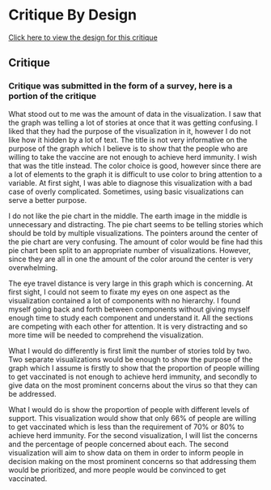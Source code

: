# Critique By Design

[Click here to view the design for this critique](https://www.visualcapitalist.com/visualizing-global-attitudes-towards-covid-19-vaccines/)

## Critique
### Critique was submitted in the form of a survey, here is a portion of the critique

What stood out to me was the amount of data in the visualization. I saw that the graph was telling a lot of stories at once that it was getting confusing. I liked that they had the purpose of the visualization in it, however I do not like how it hidden by a lot of text. The title is not very informative on the purpose of the graph which I believe is to show that the people who are willing to take the vaccine are not enough to achieve herd immunity. I wish that was the title instead. The color choice is good, however since there are a lot of elements to the graph it is difficult to use color to bring attention to a variable. At first sight, I was able to diagnose this visualization with a bad case of overly complicated. Sometimes, using basic visualizations can serve a better purpose. 

I do not like the pie chart in the middle. The earth image in the middle is unnecessary and distracting. The pie chart seems to be telling stories which should be told by multiple visualizations. The pointers around the center of the pie chart are very confusing. The amount of color would be fine had this pie chart been split to an appropriate number of visualizations. However, since they are all in one the amount of the color around the center is very overwhelming. 

The eye travel distance is very large in this graph which is concerning. At first sight, I could not seem to fixate my eyes on one aspect as the visualization contained a lot of components with no hierarchy. I found myself going back and forth between components without giving myself enough time to study each component and understand it. All the sections are competing with each other for attention. It is very distracting and so more time will be needed to comprehend the visualization. 

What I would do differently is first limit the number of stories told by two. Two separate visualizations would be enough to show the purpose of the graph which I assume is firstly to show that the proportion of people willing to get vaccinated is not enough to achieve herd immunity, and secondly to give data on the most prominent concerns about the virus so that they can be addressed.  

What I would do is show the proportion of people with different levels of support. This visualization would show that only 66% of people are willing to get vaccinated which is less than the requirement of 70% or 80% to achieve herd immunity. For the second visualization, I will list the concerns and the percentage of people concerned about each. The second visualization will aim to show data on them in order to inform people in decision making on the most prominent concerns so that addressing them would be prioritized, and more people would be convinced to get vaccinated.  

